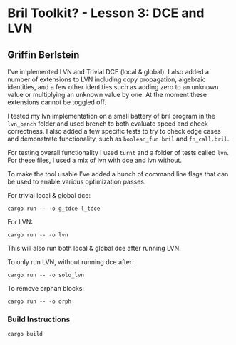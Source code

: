# Bril Toolkit? - Lesson 3: DCE and LVN
## Griffin Berlstein

I've implemented LVN and Trivial DCE (local & global). I also added a number of
extensions to LVN including copy propagation, algebraic identities, and a few
other identities such as adding zero to an unknown value or multiplying an
unknown value by one. At the moment these extensions cannot be toggled off.

I tested my lvn implementation on a small battery of bril program in the
`lvn_bench` folder and used brench to both evaluate speed and check correctness.
I also added a few specific tests to try to check edge cases and demonstrate
functionality, such as `boolean_fun.bril` and `fn_call.bril`.

For testing overall functionality I used `turnt` and a folder of tests called
`lvn`. For these files, I used a mix of lvn with dce and lvn without.

To make the tool usable I've added a bunch of command line flags that can be used
to enable various optimization passes.

For trivial local & global dce:
```
cargo run -- -o g_tdce l_tdce
```

For LVN:
```
cargo run -- -o lvn
```
This will also run both local & global dce after running LVN.


To only run LVN, without running dce after:
```
cargo run -- -o solo_lvn
```

To remove orphan blocks:
```
cargo run -- -o orph
```

### Build Instructions
```
cargo build
```
